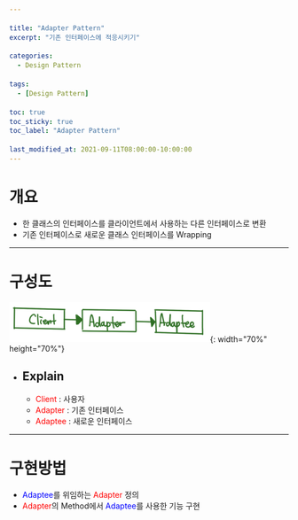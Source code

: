 ```yaml
---

title: "Adapter Pattern"
excerpt: "기존 인터페이스에 적응시키기" 

categories:
  - Design Pattern

tags:
  - [Design Pattern]

toc: true
toc_sticky: true
toc_label: "Adapter Pattern"

last_modified_at: 2021-09-11T08:00:00-10:00:00
---
```


# 개요
  - 한 클래스의 인터페이스를 클라이언트에서 사용하는 다른 인터페이스로 변환
  - 기존 인터페이스로 새로운 클래스 인터페이스를 Wrapping 

---

# 구성도
  ![image](/assets/images/DesignPattern/AdapterPattern.png){: width="70%" height="70%"}  

  - ## Explain
    - <span style="color:red">Client</span> : 사용자
    - <span style="color:red">Adapter</span> : 기존 인터페이스
    - <span style="color:red">Adaptee</span> : 새로운 인터페이스

---
# 구현방법
  - <span style="color:blue">Adaptee</span>를 위임하는 <span style="color:red">Adapter</span> 정의
  - <span style="color:red">Adapter</span>의 Method에서 <span style="color:blue">Adaptee</span>를 사용한 기능 구현
